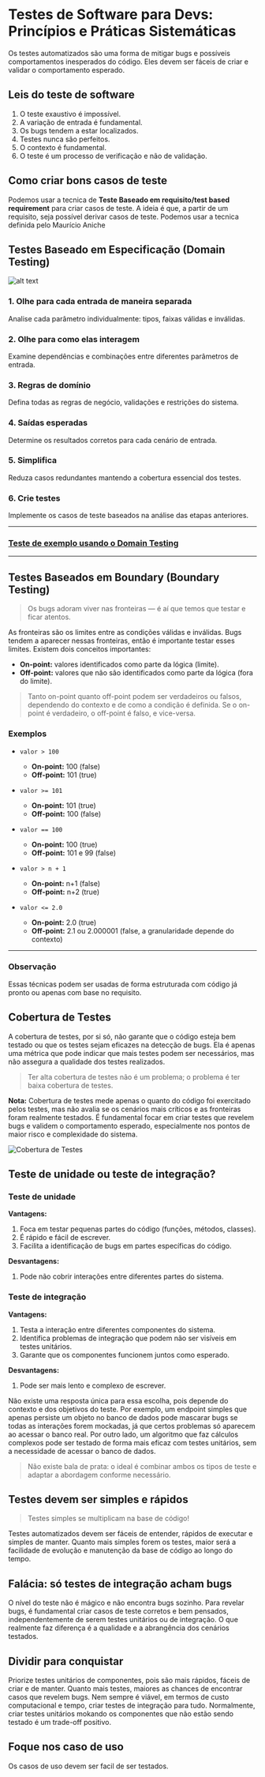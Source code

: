 # Testes de Software para Devs: Princípios e Práticas Sistemáticas

Os testes automatizados são uma forma de mitigar bugs e possíveis comportamentos inesperados do código. Eles devem ser fáceis de criar e validar o comportamento esperado.

## Leis do teste de software

1. O teste exaustivo é impossível.
2. A variação de entrada é fundamental.
3. Os bugs tendem a estar localizados.
4. Testes nunca são perfeitos.
5. O contexto é fundamental.
6. O teste é um processo de verificação e não de validação.


## Como criar bons casos de teste

Podemos usar a tecnica de **Teste Baseado em requisito/test based requirement** para criar casos de teste. A ideia é que, a partir de um requisito, seja possível derivar casos de teste. Podemos usar a tecnica definida  pelo Maurício Aniche

## Testes Baseado em Especificação (Domain Testing)

![alt text](domain_testing_diagram.svg)

### 1. Olhe para cada entrada de maneira separada
Analise cada parâmetro individualmente: tipos, faixas válidas e inválidas.

### 2. Olhe para como elas interagem
Examine dependências e combinações entre diferentes parâmetros de entrada.

### 3. Regras de domínio
Defina todas as regras de negócio, validações e restrições do sistema.

### 4. Saídas esperadas
Determine os resultados corretos para cada cenário de entrada.

### 5. Simplifica
Reduza casos redundantes mantendo a cobertura essencial dos testes.

### 6. Crie testes

Implemente os casos de teste baseados na análise das etapas anteriores.

---

### [Teste de exemplo usando o Domain Testing](exemplo_domain_testing.md)

---

## Testes Baseados em Boundary (Boundary Testing)

> Os bugs adoram viver nas fronteiras — é aí que temos que testar e ficar atentos.

As fronteiras são os limites entre as condições válidas e inválidas. Bugs tendem a aparecer nessas fronteiras, então é importante testar esses limites. Existem dois conceitos importantes:

- **On-point:** valores identificados como parte da lógica (limite).
- **Off-point:** valores que não são identificados como parte da lógica (fora do limite).

> Tanto on-point quanto off-point podem ser verdadeiros ou falsos, dependendo do contexto e de como a condição é definida. Se o on-point é verdadeiro, o off-point é falso, e vice-versa.

### Exemplos

- `valor > 100`
  - **On-point:** 100 (false)
  - **Off-point:** 101 (true)

- `valor >= 101`
  - **On-point:** 101 (true)
  - **Off-point:** 100 (false)

- `valor == 100`
  - **On-point:** 100 (true)
  - **Off-point:** 101 e 99 (false)

- `valor > n + 1`
  - **On-point:** n+1 (false)
  - **Off-point:** n+2 (true)

- `valor <= 2.0`
  - **On-point:** 2.0 (true)
  - **Off-point:** 2.1 ou 2.000001 (false, a granularidade depende do contexto)

---

### Observação

Essas técnicas podem ser usadas de forma estruturada com código já pronto ou apenas com base no requisito.


## Cobertura de Testes

A cobertura de testes, por si só, não garante que o código esteja bem testado ou que os testes sejam eficazes na detecção de bugs. Ela é apenas uma métrica que pode indicar que mais testes podem ser necessários, mas não assegura a qualidade dos testes realizados.

> Ter alta cobertura de testes não é um problema; o problema é ter baixa cobertura de testes.

**Nota:**
Cobertura de testes mede apenas o quanto do código foi exercitado pelos testes, mas não avalia se os cenários mais críticos e as fronteiras foram realmente testados. É fundamental focar em criar testes que revelem bugs e validem o comportamento esperado, especialmente nos pontos de maior risco e complexidade do sistema.

![Cobertura de Testes](image-1.png)


## Teste de unidade ou teste de integração?

### Teste de unidade

**Vantagens:**
1. Foca em testar pequenas partes do código (funções, métodos, classes).
2. É rápido e fácil de escrever.
3. Facilita a identificação de bugs em partes específicas do código.

**Desvantagens:**
1. Pode não cobrir interações entre diferentes partes do sistema.

### Teste de integração

**Vantagens:**
1. Testa a interação entre diferentes componentes do sistema.
2. Identifica problemas de integração que podem não ser visíveis em testes unitários.
3. Garante que os componentes funcionem juntos como esperado.

**Desvantagens:**
1. Pode ser mais lento e complexo de escrever.

Não existe uma resposta única para essa escolha, pois depende do contexto e dos objetivos do teste. Por exemplo, um endpoint simples que apenas persiste um objeto no banco de dados pode mascarar bugs se todas as interações forem mockadas, já que certos problemas só aparecem ao acessar o banco real. Por outro lado, um algoritmo que faz cálculos complexos pode ser testado de forma mais eficaz com testes unitários, sem a necessidade de acessar o banco de dados.

> Não existe bala de prata: o ideal é combinar ambos os tipos de teste e adaptar a abordagem conforme necessário.


## Testes devem ser simples e rápidos

> Testes simples se multiplicam na base de código!

Testes automatizados devem ser fáceis de entender, rápidos de executar e simples de manter. Quanto mais simples forem os testes, maior será a facilidade de evolução e manutenção da base de código ao longo do tempo.

## Falácia: só testes de integração acham bugs

O nível do teste não é mágico e não encontra bugs sozinho. Para revelar bugs, é fundamental criar casos de teste corretos e bem pensados, independentemente de serem testes unitários ou de integração. O que realmente faz diferença é a qualidade e a abrangência dos cenários testados.

## Dividir para conquistar

Priorize testes unitários de componentes, pois são mais rápidos, fáceis de criar e de manter. Quanto mais testes, maiores as chances de encontrar casos que revelem bugs. Nem sempre é viável, em termos de custo computacional e tempo, criar testes de integração para tudo. Normalmente, criar testes unitários mokando os componentes que não estão sendo testado é um trade-off positivo.


## Foque nos caso de uso

Os casos de uso devem ser facil de ser testados.




